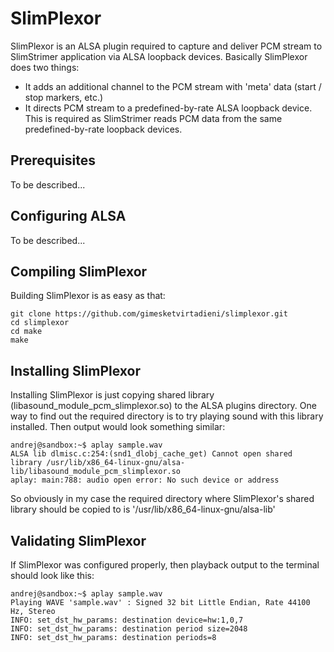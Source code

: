 # SlimPlexor

SlimPlexor is an ALSA plugin required to capture and deliver PCM stream to SlimStrimer application via ALSA loopback devices.
Basically SlimPlexor does two things:
  * It adds an additional channel to the PCM stream with 'meta' data (start / stop markers, etc.)
  * It directs PCM stream to a predefined-by-rate ALSA loopback device. This is required as SlimStrimer reads PCM data from the same predefined-by-rate loopback devices.

## Prerequisites

To be described...


## Configuring ALSA

To be described...


## Compiling SlimPlexor

Building SlimPlexor is as easy as that:

```
git clone https://github.com/gimesketvirtadieni/slimplexor.git
cd slimplexor
cd make
make
```


## Installing SlimPlexor

Installing SlimPlexor is just copying shared library (libasound_module_pcm_slimplexor.so) to the ALSA plugins directory.
One way to find out the required directory is to try playing sound with this library installed.
Then output would look something similar:

```
andrej@sandbox:~$ aplay sample.wav
ALSA lib dlmisc.c:254:(snd1_dlobj_cache_get) Cannot open shared library /usr/lib/x86_64-linux-gnu/alsa-lib/libasound_module_pcm_slimplexor.so
aplay: main:788: audio open error: No such device or address
```

So obviously in my case the required directory where SlimPlexor's shared library should be copied to is '/usr/lib/x86_64-linux-gnu/alsa-lib'


## Validating SlimPlexor

If SlimPlexor was configured properly, then playback output to the terminal should look like this:

```
andrej@sandbox:~$ aplay sample.wav 
Playing WAVE 'sample.wav' : Signed 32 bit Little Endian, Rate 44100 Hz, Stereo
INFO: set_dst_hw_params: destination device=hw:1,0,7
INFO: set_dst_hw_params: destination period size=2048
INFO: set_dst_hw_params: destination periods=8
```
